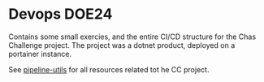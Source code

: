# Devops DOE24
Contains some small exercies, and the entire CI/CD structure for the Chas Challenge project. The project was a dotnet product, deployed on a portainer instance. 

See [pipeline-utils](pipeline-utils/) for all resources related tot he CC project.
